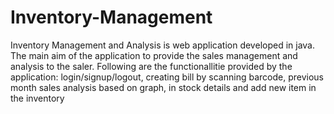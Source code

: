 # Inventory-Management
Inventory Management and Analysis is web application developed in java. The main aim of the application to provide the sales management and analysis to the saler.
Following are the functionallitie provided by the application:
login/signup/logout, 
creating bill by scanning barcode, 
previous month sales analysis based on graph, 
in stock details and
add new item in the inventory
